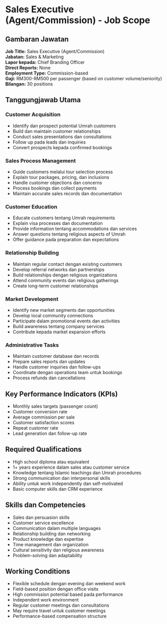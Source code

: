 # Sales Executive (Agent/Commission) - Job Scope

## Gambaran Jawatan
**Job Title:** Sales Executive (Agent/Commission)  
**Jabatan:** Sales & Marketing  
**Lapor kepada:** Chief Branding Officer  
**Direct Reports:** None  
**Employment Type:** Commission-based  
**Gaji:** RM300-RM500 per passenger (based on customer volume/seniority)  
**Bilangan:** 30 positions

## Tanggungjawab Utama

### Customer Acquisition
- Identify dan prospect potential Umrah customers
- Build dan maintain customer relationships
- Conduct sales presentations dan consultations
- Follow up pada leads dan inquiries
- Convert prospects kepada confirmed bookings

### Sales Process Management
- Guide customers melalui tour selection process
- Explain tour packages, pricing, dan inclusions
- Handle customer objections dan concerns
- Process bookings dan collect payments
- Maintain accurate sales records dan documentation

### Customer Education
- Educate customers tentang Umrah requirements
- Explain visa processes dan documentation
- Provide information tentang accommodations dan services
- Answer questions tentang religious aspects of Umrah
- Offer guidance pada preparation dan expectations

### Relationship Building
- Maintain regular contact dengan existing customers
- Develop referral networks dan partnerships
- Build relationships dengan religious organizations
- Attend community events dan religious gatherings
- Create long-term customer relationships

### Market Development
- Identify new market segments dan opportunities
- Develop local community connections
- Participate dalam promotional events dan activities
- Build awareness tentang company services
- Contribute kepada market expansion efforts

### Administrative Tasks
- Maintain customer database dan records
- Prepare sales reports dan updates
- Handle customer inquiries dan follow-ups
- Coordinate dengan operations team untuk bookings
- Process refunds dan cancellations

## Key Performance Indicators (KPIs)
- Monthly sales targets (passenger count)
- Customer conversion rate
- Average commission per sale
- Customer satisfaction scores
- Repeat customer rate
- Lead generation dan follow-up rate

## Required Qualifications
- High school diploma atau equivalent
- 1+ years experience dalam sales atau customer service
- Knowledge tentang Islamic teachings dan Umrah procedures
- Strong communication dan interpersonal skills
- Ability untuk work independently dan self-motivated
- Basic computer skills dan CRM experience

## Skills dan Competencies
- Sales dan persuasion skills
- Customer service excellence
- Communication dalam multiple languages
- Relationship building dan networking
- Product knowledge dan expertise
- Time management dan organization
- Cultural sensitivity dan religious awareness
- Problem-solving dan adaptability

## Working Conditions
- Flexible schedule dengan evening dan weekend work
- Field-based position dengan office visits
- High commission potential based pada performance
- Independent work environment
- Regular customer meetings dan consultations
- May require travel untuk customer meetings
- Performance-based compensation structure
